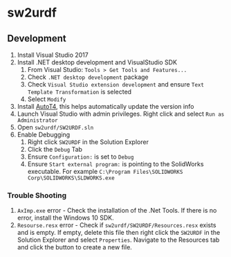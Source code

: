 # sw2urdf

## Development

1. Install Visual Studio 2017
1. Install .NET desktop development and VisualStudio SDK
    1. From Visual Studio: `Tools > Get Tools and Features...`
    1. Check `.NET desktop development` package
    1. Check `Visual Studio extension development` and ensure `Text Template Transformation` is selected
    1. Select `Modify`
1. Install [AutoT4](https://marketplace.visualstudio.com/items?itemName=BennorMcCarthy.AutoT4), this helps automatically update the version info
1. Launch Visual Studio with admin privileges. Right click and select `Run as Administrator`
1. Open `sw2urdf/SW2URDF.sln`  
1. Enable Debugging
    1. Right click `SW2URDF` in the Solution Explorer
    1. Click the `Debug` Tab
    1. Ensure `Configuration:` is set to `Debug`
    1. Ensure `Start external program:` is pointing to the SolidWorks executable. For example `C:\Program Files\SOLIDWORKS Corp\SOLIDWORKS\SLDWORKS.exe`
  
### Trouble Shooting
1. `AxImp.exe` error - Check the installation of the .Net Tools. If there is no error, install the Windows 10 SDK.
1. `Resourse.resx` error - Check if `sw2urdf/SW2URDF/Resources.resx` exists and is empty. If empty, delete this file then right click the `SW2URDF` in the Solution Explorer and select `Properties`. Navigate to the Resources tab and click the button to create a new file.
  
